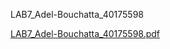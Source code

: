 LAB7_Adel-Bouchatta_40175598

[LAB7_Adel-Bouchatta_40175598.pdf](https://github.com/SOEN345-WINTER2024/cfg-graph-lab-Itek01/files/14541905/LAB7_Adel-Bouchatta_40175598.pdf)
